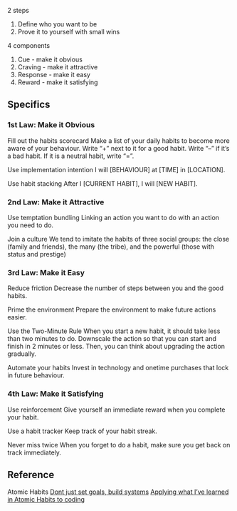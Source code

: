 
2 steps
1. Define who you want to be
2. Prove it to yourself with small wins

4 components
1. Cue - make it obvious
2. Craving - make it attractive
3. Response - make it easy
4. Reward - make it satisfying

## Specifics
### 1st Law: Make it Obvious

Fill out the habits scorecard
Make a list of your daily habits to become more aware of your behaviour. Write “+” next to it for a good habit. Write “–” if it’s a bad habit. If it is a neutral habit, write “=”.

Use implementation intention
I will [BEHAVIOUR] at [TIME] in [LOCATION].

Use habit stacking
After I [CURRENT HABIT], I will [NEW HABIT].

### 2nd Law: Make it Attractive

Use temptation bundling
Linking an action you want to do with an action you need to do.

Join a culture
We tend to imitate the habits of three social groups: the close (family and friends), the many (the tribe), and the powerful (those with status and prestige)

### 3rd Law: Make it Easy

Reduce friction
Decrease the number of steps between you and the good habits.

Prime the environment
Prepare the environment to make future actions easier.

Use the Two-Minute Rule
When you start a new habit, it should take less than two minutes to do.
Downscale the action so that you can start and finish in 2 minutes or less. Then, you can think about upgrading the action gradually.

Automate your habits
Invest in technology and onetime purchases that lock in future behaviour.

### 4th Law: Make it Satisfying

Use reinforcement
Give yourself an immediate reward when you complete your habit.

Use a habit tracker
Keep track of your habit streak.

Never miss twice
When you forget to do a habit, make sure you get back on track immediately.

## Reference
Atomic Habits
[Dont just set goals, build systems](https://medium.com/swlh/dont-just-set-goals-build-systems-8158ac541df)
[Applying what I’ve learned in Atomic Habits to coding](https://levelup.gitconnected.com/applying-what-ive-learnt-in-atomic-habits-into-coding-cb268137ea35)